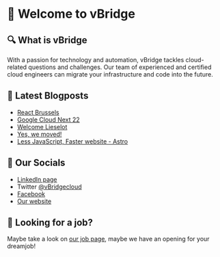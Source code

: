 # 👋 Welcome to vBridge

## 🔍 What is vBridge

With a passion for technology and automation, vBridge tackles cloud-related questions and challenges.
Our team of experienced and certified cloud engineers can migrate your infrastructure and code into the future.

## 📝 Latest Blogposts

<!-- BLOG-POST-LIST:START -->
- [React Brussels](https://www.vbridge.eu/blog/20221014-react-brussels/)
- [Google Cloud Next 22](https://www.vbridge.eu/blog/20221012-google-cloud-next/)
- [Welcome Lieselot](https://www.vbridge.eu/blog/20221006-intern-lieselot/)
- [Yes, we moved!](https://www.vbridge.eu/blog/20220722-we-moved/)
- [Less JavaScript, Faster website - Astro](https://www.vbridge.eu/blog/202204-less-javascript-faster-website/)
<!-- BLOG-POST-LIST:END -->

## 🔗 Our Socials

- [LinkedIn page](<https://www.linkedin.com/company/vbridgecloud/>)
- Twitter [@vBridgecloud](<https://www.twitter.com/vbridgecloud>)
- [Facebook](<https://www.facebook.com/vbridgecloud/>)
- [Our website](<https://www.vbridge.eu>)

## 👀 Looking for a job?

Maybe take a look on [our job page](<https://www.vbridge.eu/jobs>), maybe we have an opening for your dreamjob!
